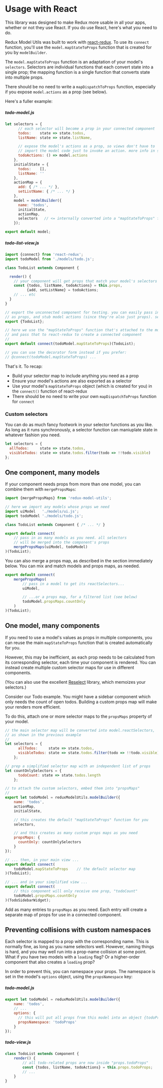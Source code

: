 # Usage with React

This library was designed to make Redux more usable in all your apps, whether or
not they use React. If you do use React, here's what you need to do.

Redux Model Utils was built to work with [react-redux](https://github.com/rackt/react-redux/). 
To use its `connect` function, you'll use the `model.mapStateToProps` function that is
created for you by `modelBuilder`.

The `model.mapStateToProps` function is an adaptation of your model's `selectors`.
Selectors are individual functions that each convert state into a single prop; 
the mapping function is a single function that converts state into multiple props.

There should be no need to write a `mapDispatchToProps` function,
especially if you expose `model.actions` as a prop (see below).

Here's a fuller example:

##### todo-model.js
```javascript
let selectors = {
      // each selector will become a prop in your connected component
      todos:    state => state.todos,
      listName: state => state.listName,

      // expose the model's actions as a prop, so views don't have to
      // import the model code just to invoke an action. more info in selectors.md
      todoActions: () => model.actions
    },
    initialState = {
      todos:    [],
      listName: ''
    },
    actionMap = {
      add: { /* ... */ },
      setListName: { /* ... */ }
    },
    model = modelBuilder({
      name: 'todos',
      initialState,
      actionMap,
      selectors   // <= internally converted into a "mapStateToProps" function
    });

export default model;    
```
##### todo-list-view.js
```javascript
import {connect} from 'react-redux';
import todoModel from './models/todo.js';

class TodoList extends Component {

  render() {
    // your component will get props that match your model's selectors
    const {todos, listName, todoActions} = this.props,
          {add, setListName} = todoActions;
    // ... etc
  }
}

// export the unconnected component for testing. you can easily pass in model data
// as props, and stub model actions (since they're also just props). see testing.md
export {TodoList};

// here we use the "mapStateToProps" function that's attached to the model,
// and pass that to react-redux to create a connected component
//
export default connect(todoModel.mapStateToProps)(TodoList);

// you can use the decorator form instead if you prefer:
// @connect(todoModel.mapStateToProps) ...
```

That's it. To recap:

* Build your selector map to include anything you need as a prop
* Ensure your model's actions are also exported as a selector
* Use your model's `mapStateToProps` object (which is created for you) in the `connect()` function of react-redux
* There should be no need to write your own `mapDispatchToProps` function for `connect`

### Custom selectors

You can do as much fancy footwork in your selector functions as you like.
As long as it runs synchronously, a selector function can maniuplate state
in whatever fashion you need.

```javascript
let selectors = {
  allTodos:     state => state.todos,
  visibleTodos: state => state.todos.filter(todo => !!todo.visible)
};
```

## One component, many models

If your component needs props from more than one model, you can combine them with
`mergePropsMaps`:

```javascript
import {mergePropsMaps} from 'redux-model-utils';

// here we import any models whose props we need
import uiModel   './models/ui.js';
import todoModel './models/todo.js';

class TodoList extends Component { /* ... */ }

export default connect(
    // pass in as many models as you need. all selectors
    // will be merged into the component's props
    mergePropsMaps(uiModel, todoModel)
)(TodoList);
```

You can also merge a props map, as described in the section
immediately below. You can mix and match models and props
maps, as needed.

```javascript
export default connect(
    mergePropsMaps(
        // pass in a model to get its reactSelectors...
        uiModel,

        // ...or a props map, for a filtered list (see below)
        todoModel.propsMaps.countOnly
    )
)(TodoList);
```

## One model, many components

If you need to use a model's values as props in multiple components,
you can reuse the main `mapStateToProps` function that is created 
automatically for you.

However, this may be inefficient, as each prop needs to be calculated
from its corresponding selector, each time your component is rendered.
You can instead create multiple custom selector maps for use
in different components.

(You can also use the excellent [Reselect](https://github.com/reactjs/reselect)
library, which memoizes your selectors.)

Consider our Todo example. You might have a sidebar component which
only needs the count of open todos. Building a custom props map
will make your renders more efficient.

To do this, attach one or more selector maps to the `propsMaps`
property of your model.


```javascript
// the main selector map will be converted into model.reactSelectors,
// as shown in the previous example
//
let selectors = {
      allTodos:     state => state.todos,
      visibleTodos: state => state.todos.filter(todo => !!todo.visible)
    };

// prep a simplified selector map with an independent list of props
let countOnlySelectors = {
      todoCount: state => state.todos.length
    };

// to attach the custom selectors, embed them into "propsMaps"
//
export let todoModel = reduxModelUtils.modelBuilder({
    name: 'todos',
    actionMap,
    initialState,

    // this creates the default "mapStateToProps" function for you
    selectors,

    // and this creates as many custom props maps as you need
    propsMaps: {
      countOnly: countOnlySelectors
    }
});

// ... then, in your main view ...
export default connect(
    todoModel.mapStateToProps    // the default selector map
)(TodoList);

// ... and in your simplified view ...
export default connect(
    // this component will only receive one prop, "todoCount"
    todoModel.propsMaps.countOnly
)(TodoSidebarWidget);
```

Add as many entries to `propsMaps` as you need. Each entry will
create a separate map of props for use in a connected component.


## Preventing collisions with custom namespaces

Each selector is mapped to a prop with the corresponding name. This is normally fine, as long
as you name selectors well. However, naming things is hard, and you may well run into a prop-name collision at some point. What if you have two models with a `loading` flag? Or
a higher-order component that also creates a `loading` prop?

In order to prevent this, you can namespace your props.
The namespace is set in the model's `options` object, using the `propsNamespace` key:

##### todo-model.js
```js
export let todoModel = reduxModelUtils.modelBuilder({
    name: 'todos',
    // ...
    options: {
      // this will put all props from this model into an object {todoProps}
      propsNamespace: 'todoProps'
    }
});
```

##### todo-view.js
```javascript
class TodoList extends Component {
    render() {
        // all todo-related props are now inside "props.todoProps"
        const {todos, listName, todoActions} = this.props.todoProps;
        // ...
    }
}
```

